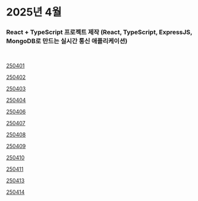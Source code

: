 # 2025년 4월

### React + TypeScript 프로젝트 제작 (React, TypeScript, ExpressJS, MongoDB로 만드는 실시간 통신 애플리케이션)

<br />

[250401](/DateLink/2025-04/250401.md)

[250402](/DateLink/2025-04/250402.md)

[250403](/DateLink/2025-04/250403.md)

[250404](/DateLink/2025-04/250404.md)

[250406](/DateLink/2025-04/250406.md)

[250407](/DateLink/2025-04/250407.md)

[250408](/DateLink/2025-04/250408.md)

[250409](/DateLink/2025-04/250409.md)

[250410](/DateLink/2025-04/250410.md)

[250411](/DateLink/2025-04/250411.md)

[250413](/DateLink/2025-04/250413.md)

[250414](/DateLink/2025-04/250414.md)

<!-- [250415](/DateLink/2025-04/250415.md)

[250416](/DateLink/2025-04/250416.md)

[250417](/DateLink/2025-04/250417.md)

[250418](/DateLink/2025-04/250418.md)

[250419](/DateLink/2025-04/250419.md)

[250420](/DateLink/2025-04/250420.md)

[250421](/DateLink/2025-04/250421.md)

[250423](/DateLink/2025-04/250423.md)

[250424](/DateLink/2025-04/250424.md)

[250425](/DateLink/2025-04/250425.md)

[250427](/DateLink/2025-04/250427.md)

[250428](/DateLink/2025-04/250428.md)

[250430](/DateLink/2025-04/250430.md)

[250431](/DateLink/2025-04/250431.md) -->
